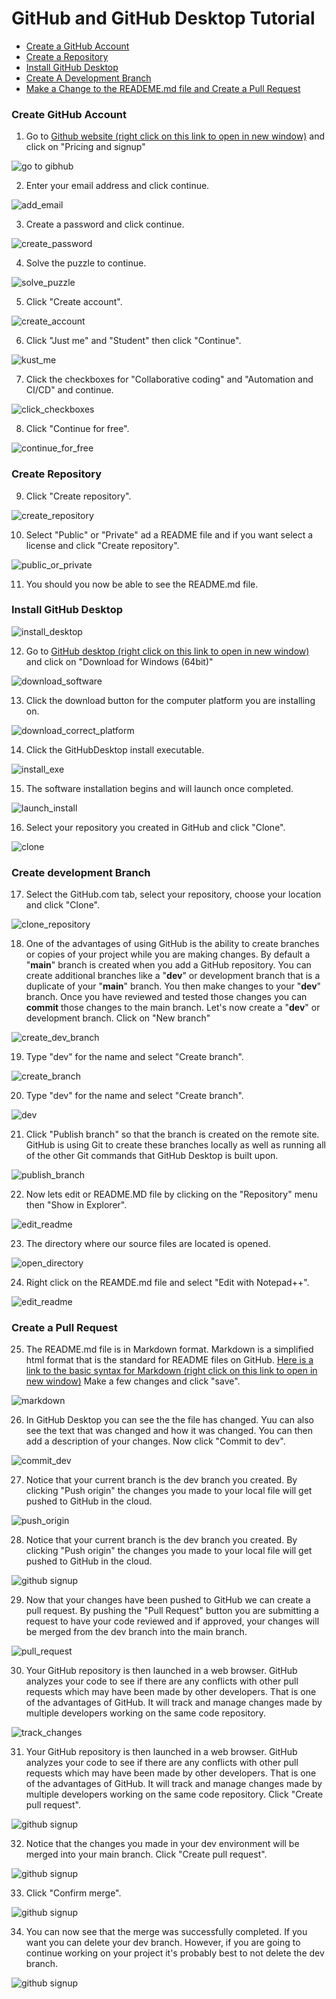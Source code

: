 # GitHub and GitHub Desktop Tutorial

* <a href="#create-github-account">Create a GitHub Account</a>
* <a href="#create-repository">Create a Repository</a>
* <a href="#install-desktop">Install GitHub Desktop</a>
* <a href="#create-dev-branch">Create A Development Branch</a>
* <a href="#pull-request">Make a Change to the READEME.md file and Create a Pull Request</a>


### <a id="user-content-create-github-account" class="anchor" aria-hidden="true" href="#create-github-account"></a>Create GitHub Account
1. Go to <a href="https://github.com" target="_blank">Github website (right click on this link to open in new window)</a> and click on "Pricing and signup"

![go to gibhub](images/gh1.png)

2. Enter your email address and click continue.

![add_email](images/gh2.png)

3. Create a password and click continue.

![create_password](images/gh3.png)

4. Solve the puzzle to continue.

![solve_puzzle](images/gh4.png)

5. Click "Create account".

![create_account](images/gh5.png)

6. Click "Just me" and "Student" then click "Continue".

![kust_me](images/gh6.png)

7. Click the checkboxes for "Collaborative coding" and "Automation and CI/CD" and continue.

![click_checkboxes](images/gh8.png)

8. Click "Continue for free".

![continue_for_free](images/gh9.png)

### <a id="user-content-create-create-repository" class="anchor" aria-hidden="true" href="#create-create-repository"></a>Create Repository

9. Click "Create repository".

![create_repository](images/gh10.png)

10. Select "Public" or "Private" ad a README file and if you want select a license and click "Create repository".

![public_or_private](images/gh11.png)

11. You should you now be able to see the README.md file.

### <a id="user-content-install-desktop" class="anchor" aria-hidden="true" href="#install-desktop"></a>Install GitHub Desktop

![install_desktop](images/gh12.png)

12. Go to <a href="https://desktop.github.com" target="_blank">GitHub desktop (right click on this link to open in new window)</a> and click on "Download for Windows (64bit)"

![download_software](images/gh13.png)

13. Click the download button for the computer platform you are installing on.

![download_correct_platform](images/gh14.png)

14. Click the GitHubDesktop install executable.

![install_exe](images/gh15.png)

15. The software installation begins and will launch once completed.

![launch_install](images/gh16.png)

16. Select your repository you created in GitHub and click "Clone".

![clone](images/gh17.png)

### <a id="user-content-create-dev-branch" class="anchor" aria-hidden="true" href="#create-dev-branch"></a>Create development Branch


17. Select the GitHub.com tab, select your repository, choose your location and click "Clone".

![clone_repository](images/gh18.png)

18. One of the advantages of using GitHub is the ability to create branches or copies of your project while you are making
 changes. By default a "<strong>main</strong>" branch is created when you add a GitHub repository. You can create additional branches 
like a "<strong>dev</strong>" or development branch that is a duplicate of your "<strong>main</strong>" branch. 
You then make changes to your "<strong>dev</strong>" branch. 
Once you have reviewed and tested those changes you can <strong>commit</strong>
those changes to the main branch. Let's now create a "<strong>dev</strong>" or development branch. Click on "New branch"

![create_dev_branch](images/gh19.png)

19. Type "dev" for the name and select "Create branch".

![create_branch](images/gh20.png)

20. Type "dev" for the name and select "Create branch".

![dev](images/gh20.png)

21. Click "Publish branch" so that the branch is created on the remote site. GitHub is using Git to create these branches 
locally as well as running all of the other Git commands that GitHub Desktop is built upon. 

![publish_branch](images/gh22.png)

22. Now lets edit or README.MD file by clicking on the "Repository" menu then "Show in Explorer".

![edit_readme](images/gh23.png)

23. The directory where our source files are located is opened.

![open_directory](images/gh25.png)

24. Right click on the REAMDE.md file and select "Edit with Notepad++".

![edit_readme](images/gh26.png)

### <a id="user-content-pull-request" class="anchor" aria-hidden="true" href="#pull-request"></a>Create a Pull Request


25. The README.md file is in Markdown format. Markdown is a simplified html format that is the standard for README
files on GitHub. 
<a href="https://www.markdownguide.org/basic-syntax/" target="_blank">Here is a link to the basic syntax for Markdown (right click on this link to open in new window)</a>
Make a few changes and click "save".

![markdown](images/gh27.png)

26. In GitHub Desktop you can see the the file has changed. Yuu can also see the text that was changed and how it was
changed. You can then add a description of your changes. Now click "Commit to dev".

![commit_dev](images/gh28.png)

27. Notice that your current branch is the dev branch you created. By clicking "Push origin" the changes you made to your 
local file will get pushed to GitHub in the cloud.

![push_origin](images/gh29.png)

28. Notice that your current branch is the dev branch you created. By clicking "Push origin" the changes you made to your
    local file will get pushed to GitHub in the cloud.

![github signup](images/gh29.png)

29. Now that your changes have been pushed to GitHub we can create a pull request. By pushing the "Pull Request" button
you are submitting a request to have your code reviewed and if approved, your changes will be merged from the dev branch
into the main branch.

![pull_request](images/gh30.png)

30. Your GitHub repository is then launched in a web browser. GitHub analyzes your code to see if there are any conflicts
with other pull requests which may have been made by other developers. That is one of the advantages of GitHub. It will
track and manage changes made by multiple developers working on the same code repository. 

![track_changes](images/gh31.png)

31. Your GitHub repository is then launched in a web browser. GitHub analyzes your code to see if there are any conflicts
    with other pull requests which may have been made by other developers. That is one of the advantages of GitHub. It will
    track and manage changes made by multiple developers working on the same code repository. Click "Create pull request".

![github signup](images/gh31.png)

32. Notice that the changes you made in your dev environment will be merged into your main branch. Click "Create pull request".

![github signup](images/gh32.png)

33. Click "Confirm merge".

![github signup](images/gh33.png)

34. You can now see that the merge was successfully completed. If you want you can delete your dev branch. However, if you
are going to continue working on your project it's probably best to not delete the dev branch.

![github signup](images/gh34.png)








